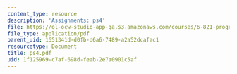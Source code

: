 ```yaml
---
content_type: resource
description: 'Assignments: ps4'
file: https://ol-ocw-studio-app-qa.s3.amazonaws.com/courses/6-821-programming-languages-fall-2002/1f125969c7af698dfeab2e7a0901c5af_ps4.pdf
file_type: application/pdf
parent_uid: 1651341d-d0fb-d6a6-7489-a2a52dcafac1
resourcetype: Document
title: ps4.pdf
uid: 1f125969-c7af-698d-feab-2e7a0901c5af
---
```

